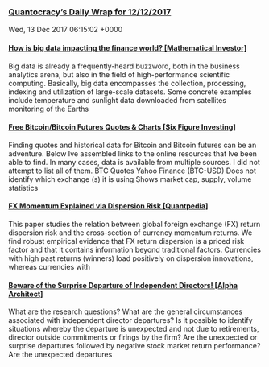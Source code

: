 ### [Quantocracy’s Daily Wrap for 12/12/2017](http://quantocracy.com/quantocracys-daily-wrap-for-12122017/)

Wed, 13 Dec 2017 06:15:02 +0000
#### [How is big data impacting the finance world? [Mathematical Investor]](http://quantocracy.com/redirect.php?key=kXDXxWyhd1&source=feedburner)

Big data is already a frequently-heard buzzword, both in the business analytics arena, but also in the field of high-performance scientific computing. Basically, big data encompasses the collection, processing, indexing and utilization of large-scale datasets. Some concrete examples include temperature and sunlight data downloaded from satellites monitoring of the Earths
#### [Free Bitcoin/Bitcoin Futures Quotes & Charts [Six Figure Investing]](http://quantocracy.com/redirect.php?key=Cba8oquExH&source=feedburner)

Finding quotes and historical data for Bitcoin and Bitcoin futures can be an adventure. Below Ive assembled links to the online resources that Ive been able to find. In many cases, data is available from multiple sources. I did not attempt to list all of them. BTC Quotes Yahoo Finance (BTC-USD) Does not identify which exchange (s) it is using Shows market cap, supply, volume statistics
#### [FX Momentum Explained via Dispersion Risk [Quantpedia]](http://quantocracy.com/redirect.php?key=uyczbSwpKR&source=feedburner)

This paper studies the relation between global foreign exchange (FX) return dispersion risk and the cross-section of currency momentum returns. We find robust empirical evidence that FX return dispersion is a priced risk factor and that it contains information beyond traditional factors. Currencies with high past returns (winners) load positively on dispersion innovations, whereas currencies with
#### [Beware of the Surprise Departure of Independent Directors! [Alpha Architect]](http://quantocracy.com/redirect.php?key=85OL2mIBEW&source=feedburner)

What are the research questions? What are the general circumstances associated with independent director departures? Is it possible to identify situations whereby the departure is unexpected and not due to retirements, director outside commitments or firings by the firm? Are the unexpected or surprise departures followed by negative stock market return performance? Are the unexpected departures
